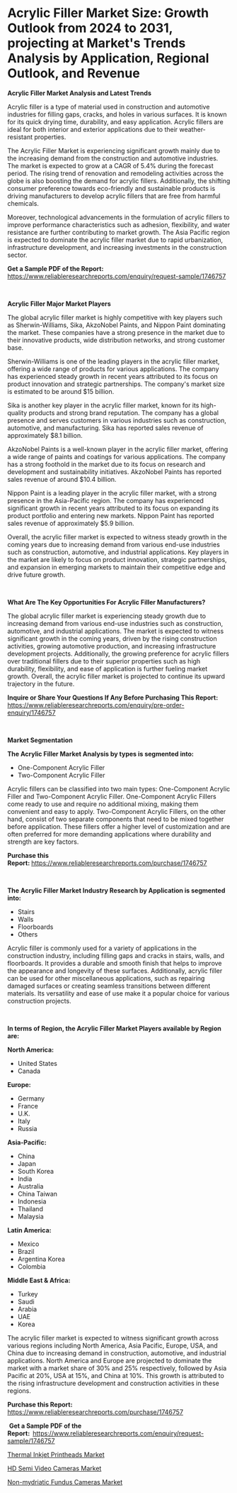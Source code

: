 <p><h1>Acrylic Filler Market Size: Growth Outlook from 2024 to 2031, projecting at Market's Trends Analysis by Application, Regional Outlook, and Revenue</h1></p><p><strong>Acrylic Filler Market Analysis and Latest Trends</strong></p>
<p><p>Acrylic filler is a type of material used in construction and automotive industries for filling gaps, cracks, and holes in various surfaces. It is known for its quick drying time, durability, and easy application. Acrylic fillers are ideal for both interior and exterior applications due to their weather-resistant properties.</p><p>The Acrylic Filler Market is experiencing significant growth mainly due to the increasing demand from the construction and automotive industries. The market is expected to grow at a CAGR of 5.4% during the forecast period. The rising trend of renovation and remodeling activities across the globe is also boosting the demand for acrylic fillers. Additionally, the shifting consumer preference towards eco-friendly and sustainable products is driving manufacturers to develop acrylic fillers that are free from harmful chemicals.</p><p>Moreover, technological advancements in the formulation of acrylic fillers to improve performance characteristics such as adhesion, flexibility, and water resistance are further contributing to market growth. The Asia Pacific region is expected to dominate the acrylic filler market due to rapid urbanization, infrastructure development, and increasing investments in the construction sector.</p></p>
<p><strong>Get a Sample PDF of the Report:&nbsp;</strong> <a href="https://www.reliableresearchreports.com/enquiry/request-sample/1746757">https://www.reliableresearchreports.com/enquiry/request-sample/1746757</a></p>
<p>&nbsp;</p>
<p><strong>Acrylic Filler Major Market Players</strong></p>
<p><p>The global acrylic filler market is highly competitive with key players such as Sherwin-Williams, Sika, AkzoNobel Paints, and Nippon Paint dominating the market. These companies have a strong presence in the market due to their innovative products, wide distribution networks, and strong customer base.</p><p>Sherwin-Williams is one of the leading players in the acrylic filler market, offering a wide range of products for various applications. The company has experienced steady growth in recent years attributed to its focus on product innovation and strategic partnerships. The company's market size is estimated to be around $15 billion.</p><p>Sika is another key player in the acrylic filler market, known for its high-quality products and strong brand reputation. The company has a global presence and serves customers in various industries such as construction, automotive, and manufacturing. Sika has reported sales revenue of approximately $8.1 billion.</p><p>AkzoNobel Paints is a well-known player in the acrylic filler market, offering a wide range of paints and coatings for various applications. The company has a strong foothold in the market due to its focus on research and development and sustainability initiatives. AkzoNobel Paints has reported sales revenue of around $10.4 billion.</p><p>Nippon Paint is a leading player in the acrylic filler market, with a strong presence in the Asia-Pacific region. The company has experienced significant growth in recent years attributed to its focus on expanding its product portfolio and entering new markets. Nippon Paint has reported sales revenue of approximately $5.9 billion.</p><p>Overall, the acrylic filler market is expected to witness steady growth in the coming years due to increasing demand from various end-use industries such as construction, automotive, and industrial applications. Key players in the market are likely to focus on product innovation, strategic partnerships, and expansion in emerging markets to maintain their competitive edge and drive future growth.</p></p>
<p>&nbsp;</p>
<p><strong>What Are The Key Opportunities For Acrylic Filler Manufacturers?</strong></p>
<p><p>The global acrylic filler market is experiencing steady growth due to increasing demand from various end-use industries such as construction, automotive, and industrial applications. The market is expected to witness significant growth in the coming years, driven by the rising construction activities, growing automotive production, and increasing infrastructure development projects. Additionally, the growing preference for acrylic fillers over traditional fillers due to their superior properties such as high durability, flexibility, and ease of application is further fueling market growth. Overall, the acrylic filler market is projected to continue its upward trajectory in the future.</p></p>
<p><strong>Inquire or Share Your Questions If Any Before Purchasing This Report:</strong> <a href="https://www.reliableresearchreports.com/enquiry/pre-order-enquiry/1746757">https://www.reliableresearchreports.com/enquiry/pre-order-enquiry/1746757</a></p>
<p>&nbsp;</p>
<p><strong>Market Segmentation</strong></p>
<p><strong>The Acrylic Filler Market Analysis by types is segmented into:</strong></p>
<p><ul><li>One-Component Acrylic Filler</li><li>Two-Component Acrylic Filler</li></ul></p>
<p><p>Acrylic fillers can be classified into two main types: One-Component Acrylic Filler and Two-Component Acrylic Filler. One-Component Acrylic Fillers come ready to use and require no additional mixing, making them convenient and easy to apply. Two-Component Acrylic Fillers, on the other hand, consist of two separate components that need to be mixed together before application. These fillers offer a higher level of customization and are often preferred for more demanding applications where durability and strength are key factors.</p></p>
<p><strong>Purchase this Report:&nbsp;</strong><a href="https://www.reliableresearchreports.com/purchase/1746757">https://www.reliableresearchreports.com/purchase/1746757</a></p>
<p>&nbsp;</p>
<p><strong>The Acrylic Filler Market Industry Research by Application is segmented into:</strong></p>
<p><ul><li>Stairs</li><li>Walls</li><li>Floorboards</li><li>Others</li></ul></p>
<p><p>Acrylic filler is commonly used for a variety of applications in the construction industry, including filling gaps and cracks in stairs, walls, and floorboards. It provides a durable and smooth finish that helps to improve the appearance and longevity of these surfaces. Additionally, acrylic filler can be used for other miscellaneous applications, such as repairing damaged surfaces or creating seamless transitions between different materials. Its versatility and ease of use make it a popular choice for various construction projects.</p></p>
<p>&nbsp;</p>
<p><strong>In terms of Region, the Acrylic Filler Market Players available by Region are:</strong></p>
<p>
    <p> <strong> North America: </strong>
        <ul>
            <li>United States</li>
            <li>Canada</li>
        </ul>
        </p> 
    <p> <strong> Europe: </strong>
        <ul>
            <li>Germany</li>
            <li>France</li>
            <li>U.K.</li>
            <li>Italy</li>
            <li>Russia</li>
        </ul>
        </p> 
    <p> <strong> Asia-Pacific: </strong>
        <ul>
            <li>China</li>
            <li>Japan</li>
            <li>South Korea</li>
            <li>India</li>
            <li>Australia</li>
            <li>China Taiwan</li>
            <li>Indonesia</li>
            <li>Thailand</li>
            <li>Malaysia</li>
        </ul>
        </p> 
    <p> <strong> Latin America: </strong>
        <ul>
            <li>Mexico</li>
            <li>Brazil</li>
            <li>Argentina Korea</li>
            <li>Colombia</li>
        </ul>
        </p> 
    <p> <strong> Middle East & Africa: </strong>
        <ul>
            <li>Turkey</li>
            <li>Saudi</li>
            <li>Arabia</li>
            <li>UAE</li>
            <li>Korea</li>
        </ul>
    </p>
    </p>
<p><p>The acrylic filler market is expected to witness significant growth across various regions including North America, Asia Pacific, Europe, USA, and China due to increasing demand in construction, automotive, and industrial applications. North America and Europe are projected to dominate the market with a market share of 30% and 25% respectively, followed by Asia Pacific at 20%, USA at 15%, and China at 10%. This growth is attributed to the rising infrastructure development and construction activities in these regions.</p></p>
<p><strong>Purchase this Report: </strong><a href="https://www.reliableresearchreports.com/purchase/1746757">https://www.reliableresearchreports.com/purchase/1746757</a></p>
<p>&nbsp;<strong>Get a Sample PDF of the Report:&nbsp;&nbsp;</strong><a href="https://www.reliableresearchreports.com/enquiry/request-sample/1746757">https://www.reliableresearchreports.com/enquiry/request-sample/1746757</a></p>
<p><strong></strong></p>
<p><p><a href="https://view.publitas.com/reportprime-1/thermal-inkjet-printheads-market-offers-provide-insightful-data-for-the-time-period-from-2023-to-2030-and-also-provide-analysis-based-on-application-type-and-region/">Thermal Inkjet Printheads Market</a></p><p><a href="https://view.publitas.com/reportprime-1/hd-semi-video-cameras-market-provides-a-comprehensive-analysis-including-a-macro-overview-of-the-market-as-well-as-micro-details-such-as-market-size-and-competitive-landscape/">HD Semi Video Cameras Market</a></p><p><a href="https://view.publitas.com/reportprime-1/non-mydriatic-fundus-cameras-market-size-focuses-on-market-dynamics-in-depth-analysis-and-future-projections-of-its-market-forecasted-for-period-from-2023-to-2030/">Non-mydriatic Fundus Cameras Market</a></p></p>